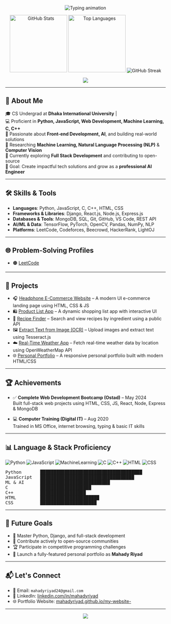 <!-- 🌟 Welcome Section -->
<p align="center">
  <img src="https://readme-typing-svg.demolab.com?font=Fira+Code&size=28&duration=3000&pause=1000&color=F75C7E&center=true&vCenter=true&width=1000&lines=Welcome+to+My+GitHub+Profile!;I'm+Mahady+Hasan+Riyad+%F0%9F%91%8B;Aspiring+AI+%26+Software+Engineer+from+Bangladesh" alt="Typing animation">
</p>

<!-- 📊 Banner Section with Stats and Streaks -->
<p align="center">
  <img height="180em" src="https://github-readme-stats.vercel.app/api?username=mahadyriyad&show_icons=true&count_private=true&theme=darcula&hide_border=true&hide=issues,contribs&bg_color=00000000" alt="GitHub Stats"/>
  <img height="180em" src="https://github-readme-stats.vercel.app/api/top-langs/?username=mahadyriyad&layout=compact&hide_border=true&theme=darcula&bg_color=00000000&langs_count=6&hide=jupyter%20notebook,tex,php" alt="Top Languages"/>
  <img src="https://streak-stats.demolab.com/?user=mahadyriyad&theme=darcula&hide_border=true&background=FFFFFF00" alt="GitHub Streak"/>
</p>

<!-- 🏆 GitHub Trophies (Optional) -->
<p align="center">
  <img src="https://github-profile-trophy.vercel.app/?username=mahadyriyad&theme=darkhub&no-frame=true&no-bg=true&margin-w=4"/>
</p>

---

## 👋 About Me

🎓 CS Undergrad at **Dhaka International University** |   
💻 Proficient in **Python, JavaScript, Web Development, Machine Learning, C, C++**  
🚀 Passionate about **Front-end Development, AI**, and building real-world solutions  
🔬 Researching **Machine Learning, Natural Language Processing (NLP)** & **Computer Vision**  
🌱 Currently exploring **Full Stack Development** and contributing to open-source  
🎯 Goal: Create impactful tech solutions and grow as a **professional AI Engineer**

---

## 🛠️ Skills & Tools

- **Languages**: Python, JavaScript, C, C++, HTML, CSS  
- **Frameworks & Libraries**: Django, React.js, Node.js, Express.js  
- **Databases & Tools**: MongoDB, SQL, Git, GitHub, VS Code, REST API  
- **AI/ML & Data**: TensorFlow, PyTorch, OpenCV, Pandas, NumPy, NLP  
- **Platforms**: LeetCode, Codeforces, Beecrowd, HackerRank, LightOJ

---

## 🌐 Problem-Solving Profiles

- 🟠 [LeetCode](https://leetcode.com/u/_mahady_riyaaad_/)

---

## 🚧 Projects

- 🎧 [Headphone E-Commerce Website](https://mahadyriyad.github.io/1st-web/) – A modern UI e-commerce landing page using HTML, CSS & JS  
- 🛍️ [Product List App](https://mahadyriyad.github.io/product-list-project-/) – A dynamic shopping list app with interactive UI  
- 🍳 [Recipe Finder](https://mahadyriyad.github.io/Recipe-App/) – Search and view recipes by ingredient using a public API  
- 🖼️ [Extract Text from Image (OCR)](https://mahadyriyad.github.io/Extract-Text-Image/) – Upload images and extract text using Tesseract.js  
- ☁️ [Real-Time Weather App](https://mahadyriyad.github.io/weather-app/) – Fetch real-time weather data by location using OpenWeatherMap API  
- 🌐 [Personal Portfolio](https://mahadyriyad.github.io/my-website-/) – A responsive personal portfolio built with modern HTML/CSS

---

## 🏆 Achievements

- ✅ **Complete Web Development Bootcamp (Ostad)** – May 2024  
  Built full-stack web projects using HTML, CSS, JS, React, Node, Express & MongoDB

- 💻 **Computer Training (Digital IT)** – Aug 2020  
  Trained in MS Office, internet browsing, typing & basic IT skills

---

## 📊 Language & Stack Proficiency

![Python](https://img.shields.io/badge/Python-Strong-yellow?style=for-the-badge&logo=python)
![JavaScript](https://img.shields.io/badge/JavaScript-Advanced-orange?style=for-the-badge&logo=javascript)
![MachineLearning](https://img.shields.io/badge/Machine%20Learning-Active-brightgreen?style=for-the-badge&logo=ai)
![C](https://img.shields.io/badge/C-Intermediate-blue?style=for-the-badge&logo=c)
![C++](https://img.shields.io/badge/C++-Intermediate-lightgrey?style=for-the-badge&logo=c%2B%2B)
![HTML](https://img.shields.io/badge/HTML-Basic-orange?style=for-the-badge&logo=html5)
![CSS](https://img.shields.io/badge/CSS-Basic-blue?style=for-the-badge&logo=css3)

<pre>
Python       ██████████████████████████████████████
JavaScript   ███████████████████████████████████
ML & AI      ██████████████████████████
C            ███████████████████
C++          █████████████████
HTML         ██████████████████████
CSS          █████████████████████
</pre>

---

## 🚀 Future Goals

- 🧠 Master Python, Django, and full-stack development  
- 🌟 Contribute actively to open-source communities  
- 🏆 Participate in competitive programming challenges  
- 💼 Launch a fully-featured personal portfolio as **Mahady Riyad**

---

## 📬 Let's Connect

- 📧 Email: `mahadyriyad24@gmail.com`  
- 💼 LinkedIn: [linkedin.com/in/mahadyriyad](https://www.linkedin.com/in/mahadyriyad)  
- 🌐 Portfolio Website: [mahadyriyad.github.io/my-website-](https://mahadyriyad.github.io/my-website-/)

---

<!-- 🌈 Footer -->
<p align="center">
  <img src="https://capsule-render.vercel.app/api?type=waving&color=gradient&height=100&section=footer"/>
</p>
